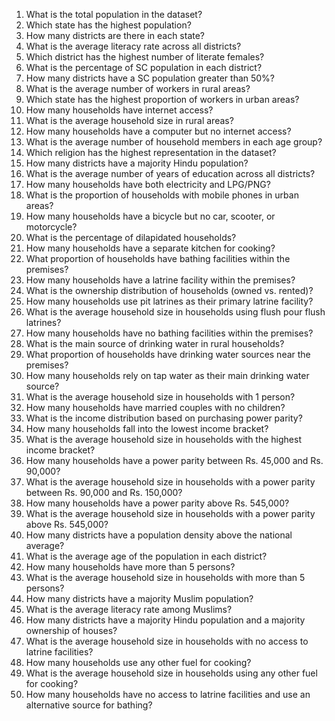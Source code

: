 1. What is the total population in the dataset?
2. Which state has the highest population?
3. How many districts are there in each state?
4. What is the average literacy rate across all districts?
5. Which district has the highest number of literate females?
6. What is the percentage of SC population in each district?
7. How many districts have a SC population greater than 50%?
8. What is the average number of workers in rural areas?
9. Which state has the highest proportion of workers in urban areas?
10. How many households have internet access?
11. What is the average household size in rural areas?
12. How many households have a computer but no internet access?
13. What is the average number of household members in each age group?
14. Which religion has the highest representation in the dataset?
15. How many districts have a majority Hindu population?
16. What is the average number of years of education across all districts?
17. How many households have both electricity and LPG/PNG?
18. What is the proportion of households with mobile phones in urban areas?
19. How many households have a bicycle but no car, scooter, or motorcycle?
20. What is the percentage of dilapidated households?
21. How many households have a separate kitchen for cooking?
22. What proportion of households have bathing facilities within the premises?
23. How many households have a latrine facility within the premises?
24. What is the ownership distribution of households (owned vs. rented)?
25. How many households use pit latrines as their primary latrine facility?
26. What is the average household size in households using flush pour flush latrines?
27. How many households have no bathing facilities within the premises?
28. What is the main source of drinking water in rural households?
29. What proportion of households have drinking water sources near the premises?
30. How many households rely on tap water as their main drinking water source?
31. What is the average household size in households with 1 person?
32. How many households have married couples with no children?
33. What is the income distribution based on purchasing power parity?
34. How many households fall into the lowest income bracket?
35. What is the average household size in households with the highest income bracket?
36. How many households have a power parity between Rs. 45,000 and Rs. 90,000?
37. What is the average household size in households with a power parity between Rs. 90,000 and Rs. 150,000?
38. How many households have a power parity above Rs. 545,000?
39. What is the average household size in households with a power parity above Rs. 545,000?
40. How many districts have a population density above the national average?
41. What is the average age of the population in each district?
42. How many households have more than 5 persons?
43. What is the average household size in households with more than 5 persons?
44. How many districts have a majority Muslim population?
45. What is the average literacy rate among Muslims?
46. How many districts have a majority Hindu population and a majority ownership of houses?
47. What is the average household size in households with no access to latrine facilities?
48. How many households use any other fuel for cooking?
49. What is the average household size in households using any other fuel for cooking?
50. How many households have no access to latrine facilities and use an alternative source for bathing?